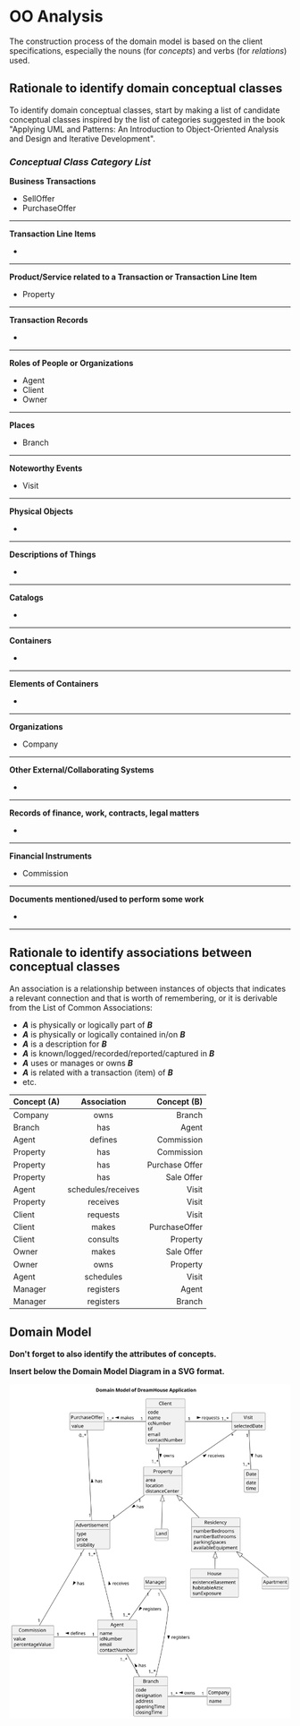 # OO Analysis

The construction process of the domain model is based on the client specifications, especially the nouns (for _concepts_) and verbs (for _relations_) used.

## Rationale to identify domain conceptual classes
To identify domain conceptual classes, start by making a list of candidate conceptual classes inspired by the list of categories suggested in the book "Applying UML and Patterns: An Introduction to Object-Oriented Analysis and Design and Iterative Development".


### _Conceptual Class Category List_

**Business Transactions**

* SellOffer
* PurchaseOffer

---

**Transaction Line Items**

-

---

**Product/Service related to a Transaction or Transaction Line Item**

* Property

---

**Transaction Records**

-

---

**Roles of People or Organizations**

* Agent
* Client
* Owner
---

**Places**

* Branch

---

**Noteworthy Events**

* Visit

---

**Physical Objects**

-

---

**Descriptions of Things**

-

---

**Catalogs**

-

---

**Containers**

-

---

**Elements of Containers**

-

---

**Organizations**

* Company

---

**Other External/Collaborating Systems**

-

---

**Records of finance, work, contracts, legal matters**

-

---

**Financial Instruments**

* Commission

---

**Documents mentioned/used to perform some work**

-

---


## Rationale to identify associations between conceptual classes

An association is a relationship between instances of objects that indicates a relevant connection and that is worth of remembering, or it is derivable from the List of Common Associations:

- **_A_** is physically or logically part of **_B_**
- **_A_** is physically or logically contained in/on **_B_**
- **_A_** is a description for **_B_**
- **_A_** is known/logged/recorded/reported/captured in **_B_**
- **_A_** uses or manages or owns **_B_**
- **_A_** is related with a transaction (item) of **_B_**
- etc.


| Concept (A) 		 |  Association   	   |    Concept (B) |
|----------------|:------------------:|---------------:|
| Company  	     |    owns    		 	    |         Branch |
| Branch  	      |    has    		 	     |          Agent |
| Agent  	       |   defines    		    |     Commission |
| Property       |        has         |     Commission | 
| Property       |        has         | Purchase Offer |  
| Property       |        has         |     Sale Offer | 
| Agent          | schedules/receives |          Visit |
| Property       |      receives      |          Visit |
| Client         |      requests      |          Visit |
| Client         |       makes        |  PurchaseOffer |
| Client         |      consults      |       Property |
| Owner          |       makes        |     Sale Offer |  
| Owner          |        owns        |       Property |  
| Agent          |     schedules      |          Visit |
| Manager        |     registers      |          Agent |
| Manager        |     registers      |         Branch |

## Domain Model

**Don't forget to also identify the attributes of concepts.**

**Insert below the Domain Model Diagram in a SVG format.**

![DomainModel.svg](DM.svg)


